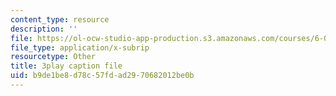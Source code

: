 ```yaml
---
content_type: resource
description: ''
file: https://ol-ocw-studio-app-production.s3.amazonaws.com/courses/6-004-computation-structures-spring-2017/b9de1be8d78c57fdad2970682012be0b_q38KAGAKORk.vtt
file_type: application/x-subrip
resourcetype: Other
title: 3play caption file
uid: b9de1be8-d78c-57fd-ad29-70682012be0b
---
```

